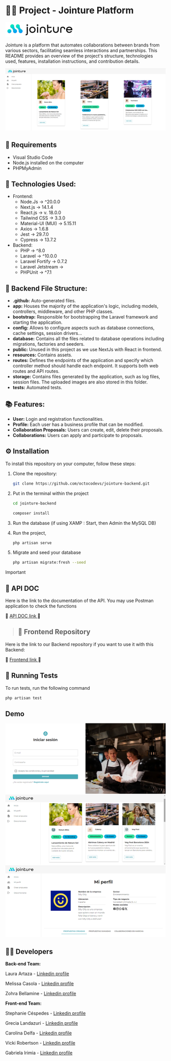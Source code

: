 # 👥🤝 Project - Jointure Platform

![Jointure Logo](./public/img/jointure-logo.png)

Jointure is a platform that automates collaborations between brands from various sectors, facilitating seamless interactions and partnerships. This README provides an overview of the project's structure, technologies used, features, installation instructions, and contribution details.

![Jointure marketplace](./public/img/marketplace2.png)

## 📌 Requirements
- Visual Studio Code
- Node.js installed on the computer
- PHPMyAdmin

## 🚀 Technologies Used:

- Frontend:
  - Node.Js -> ^20.0.0
  - Next.js -> 14.1.4
  - React.js -> v. 18.0.0
  - Tailwind CSS -> 3.3.0
  - Material-UI (MUI) -> 5.15.11
  - Axios -> 1.6.8
  - Jest -> 29.7.0
  - Cypress -> 13.7.2
- Backend:
  - PHP -> ^8.0
  - Laravel -> ^10.0.0
  - Laravel Fortify -> 0.7.2
  - Laravel Jetstream -> 
  - PHPUnit -> ^7.1

## 📁 Backend File Structure:

- **.github:** Auto-generated files.
- **app:** Houses the majority of the application's logic, including models, controllers, middleware, and other PHP classes.
- **bootstrap:** Responsible for bootstrapping the Laravel framework and starting the application. 
- **config:** Allows to configure aspects such as database connections, cache settings, session drivers...
- **database:** Contains all the files related to database operations including migrations, factories and seeders.
- **public:** Unused in this project as we use NextJs with React in frontend.
- **resources:** Contains assets.
- **routes:** Defines the endpoints of the application and specify which controller method should handle each endpoint. It supports both web routes and API routes.
- **storage:** Contains files generated by the application, such as log files, session files. The uploaded images are also stored in this folder.
- **tests:** Automated tests.
  

## 📚 Features:

- **User:** Login and registration functionalities.
- **Profile:** Each user has a business profile that can be modified.
- **Collaboration Proposals:** Users can create, edit, delete their proposals.
- **Collaborations:** Users can apply and participate to proposals.


## ⚙️ Installation
To install this repository on your computer, follow these steps:

1. Clone the repository:
    ```bash
    git clone https://github.com/octocodevs/jointure-backend.git
    ```
2. Put in the terminal within the project
    ```bash
    cd jointure-backend
    ```
    ```bash
    composer install
    ```
3. Run the database (if using XAMP : Start, then Admin the MySQL DB)
    
4. Run the project, 
    ```bash
    php artisan serve  
   
    ```
5. Migrate and seed your database 
    ```bash
    php artisan migrate:fresh --seed
    ```
   


> [!IMPORTANT]
>
> ## 🚨 API DOC
Here is the link to the documentation of the API. You may use Postman application to check the functions

🔗 [API DOC link ]() 🔗

> 
> ## 🚨 Frontend Repository
Here is the link to our Backend repository if you want to use it with this Backend:

🔗 [Frontend link ](https://github.com/octocodevs/jointure-frontend) 🔗


## 🧪 Running Tests

To run tests, run the following command

   ```bash
   php artisan test
   ```

## Demo

![Login view](./public/img/login.png)
![Marketplace view](./public/img/marketplace.png)
![Profile view](./public/img/profile.png)


## 👩‍💻 Developers

**Back-end Team:**

Laura Artaza - [Linkedin profile](https://www.linkedin.com/in/laura-artaza/)

Melissa Casola - [Linkedin profile](https://www.linkedin.com/in/melissa-casola/)

Zohra Bellamine - [Linkedin profile](https://www.linkedin.com/in/z-bellamine/)


**Front-end Team:**

Stephanie Céspedes - [Linkedin profile](https://www.linkedin.com/in/stephanie-cespedes/)

Grecia Landazuri - [Linkedin profile](https://www.linkedin.com/in/grecialh/)

Carolina Delfa - [Linkedin profile](https://www.linkedin.com/in/carolina-delfa-silvestre/)

Vicki Robertson - [Linkedin profile](https://www.linkedin.com/in/vickirobertson/)

Gabriela Irimia  - [Linkedin profile](https://www.linkedin.com/in/gabriela-irimia/)


